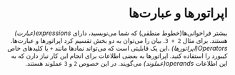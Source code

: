 <div dir=rtl>


# اپراتورها و عبارت‌ها

بیشتر فراخوانی‌ها(خطوط منطقی) که شما می‌نویسید، دارای _expressions(عبارت)_ هستند. برای مثال  `2 + 3`. بیان را می‌توان به دو بخش تقسیم کرد اپراتورها و عبارت‌ها.
_Operators(اپراتورها)_  ،این یک قابلیتی است که می‌تواند نمادها مانند  `+` یا کلیدهای خاص کیبورد را استفاده کنید. اپراتورها به بعضی اطلاعات برای انجام این کار نیاز دارن که به این اطلاعات _operands(عملوند)_  می‌گویند. در این خصوص `2`  و `3` عملوند هستند.
